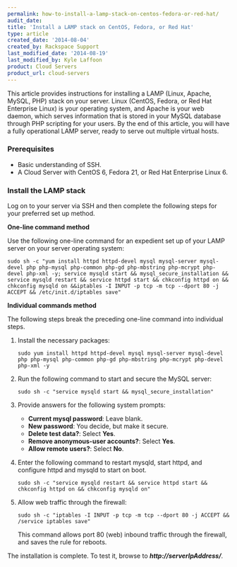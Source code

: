 ```yaml
---
permalink: how-to-install-a-lamp-stack-on-centos-fedora-or-red-hat/
audit_date:
title: 'Install a LAMP stack on CentOS, Fedora, or Red Hat'
type: article
created_date: '2014-08-04'
created_by: Rackspace Support
last_modified_date: '2014-08-19'
last_modified_by: Kyle Laffoon
product: Cloud Servers
product_url: cloud-servers
---
```


This article provides instructions for installing a LAMP (Linux, Apache, MySQL, PHP) stack 
on your server. Linux (CentOS, Fedora, or Red Hat Enterprise Linux) is your operating
system, and Apache is your web daemon, which serves information that is
stored in your MySQL database through PHP scripting for your users. By
the end of this article, you will have a fully operational LAMP server,
ready to serve out multiple virtual hosts.

### Prerequisites

-   Basic understanding of SSH.
-   A Cloud Server with CentOS 6, Fedora 21, or Red Hat Enterprise Linux 6.

### Install the LAMP stack

Log on to your server via SSH and then complete the following steps for
your preferred set up method.

**One-line command method**

Use the following one-line command for an expedient set up of your LAMP
server on your server operating system:

    sudo sh -c "yum install httpd httpd-devel mysql mysql-server mysql-devel php php-mysql php-common php-gd php-mbstring php-mcrypt php-devel php-xml -y; service mysqld start && mysql_secure_installation && service mysqld restart && service httpd start && chkconfig httpd on && chkconfig mysqld on &&iptables -I INPUT -p tcp -m tcp --dport 80 -j ACCEPT && /etc/init.d/iptables save"


**Individual commands method**

The following steps break the preceding one-line command into individual
steps.

1.  Install the necessary packages:

        sudo yum install httpd httpd-devel mysql mysql-server mysql-devel php php-mysql php-common php-gd php-mbstring php-mcrypt php-devel php-xml -y

2.  Run the following command to start and secure the MySQL server:

        sudo sh -c "service mysqld start && mysql_secure_installation"

3.  Provide answers for the following system prompts:

    -   **Current mysql password**: Leave blank.
    -   **New password**: You decide, but make it secure.
    -   **Delete test data?**: Select **Yes**.
    -   **Remove anonymous-user accounts?**: Select **Yes**.
    -   **Allow remote users?**: Select **No**.

4.  Enter the following command to restart mysqld, start httpd, and
    configure httpd and mysqld to start on boot.

        sudo sh -c "service mysqld restart && service httpd start && chkconfig httpd on && chkconfig mysqld on"

5.  Allow web traffic through the firewall:

        sudo sh -c "iptables -I INPUT -p tcp -m tcp --dport 80 -j ACCEPT && /service iptables save"

    This command allows port 80 (web) inbound traffic through the
    firewall, and saves the rule for reboots.

The installation is complete. To test it, browse to
***http://serverIpAddress/***.
